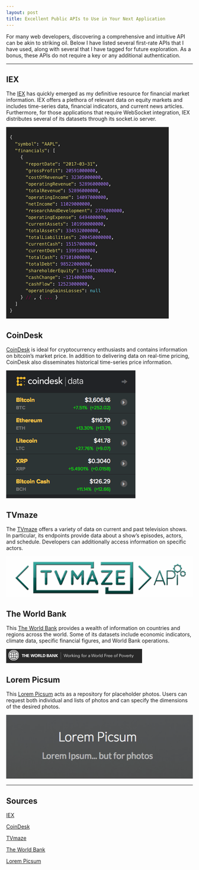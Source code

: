 ```yaml
---
layout: post
title: Excellent Public APIs to Use in Your Next Application
---
```

For many web developers, discovering a comprehensive and intuitive API can be akin to striking oil. Below I have listed several first-rate APIs that I have used, along with several that I have tagged for future exploration. As a bonus, these APIs do not require a key or any additional authentication.

---

## IEX
The <a href="https://iexcloud.io/docs/api/#getting-started" target="_blank">IEX</a> has quickly emerged as my definitive resource for financial market information. IEX offers a plethora of relevant data on equity markets and includes time-series data, financial indicators, and current news articles. Furthermore, for those applications that require WebSocket integration, IEX distributes several of its datasets through its socket.io server.

![iex1](/assets/images/iex1.png)

## CoinDesk
<a href="https://www.coindesk.com/coindesk-api" target="_blank">CoinDesk</a> is ideal for cryptocurrency enthusiasts and contains information on bitcoin’s market price. In addition to delivering data on real-time pricing, CoinDesk also disseminates historical time-series price information.

![coindesk](/assets/images/coindesk.png)

## TVmaze
The <a href="https://www.tvmaze.com/api" target="_blank">TVmaze</a> offers a variety of data on current and past television shows. In particular, its endpoints provide data about a show’s episodes, actors, and schedule. Developers can additionally access information on specific actors.

![tvmaze](/assets/images/tvmaze.png)

## The World Bank
This <a href="https://datahelpdesk.worldbank.org/knowledgebase/articles/889386-developer-information-overview" target="_blank">The World Bank</a> provides a wealth of information on countries and regions across the world. Some of its datasets include economic indicators, climate data, specific financial figures, and World Bank operations.

![worldbank](/assets/images/worldbank.png)

## Lorem Picsum
This <a href="https://picsum.photos/" target="_blank">Lorem Picsum</a> acts as a repository for placeholder photos. Users can request both individual and lists of photos and can specify the dimensions of the desired photos.

![lorempicsum](/assets/images/lorempicsum.png)

---

## Sources
<a href="https://iexcloud.io/docs/api/#getting-started" target="_blank">IEX</a>

<a href="https://www.coindesk.com/coindesk-api" target="_blank">CoinDesk</a>

<a href="https://www.tvmaze.com/api" target="_blank">TVmaze</a>

<a href="https://datahelpdesk.worldbank.org/knowledgebase/articles/889386-developer-information-overview" target="_blank">The World Bank</a>

<a href="https://picsum.photos/" target="_blank">Lorem Picsum</a>
